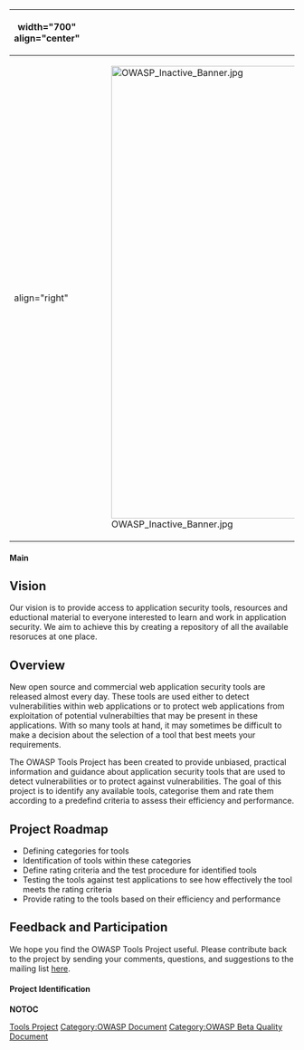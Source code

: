 <table>
<thead>
<tr class="header">
<th><p>width="700" align="center"</p></th>
<th><p><br />
</p></th>
<th><p>width="500" align="center"</p></th>
<th><p><br />
</p></th>
</tr>
</thead>
<tbody>
<tr class="odd">
<td><p>align="right"</p></td>
<td><figure>
<img src="OWASP_Inactive_Banner.jpg" title="OWASP_Inactive_Banner.jpg" alt="OWASP_Inactive_Banner.jpg" width="800" /><figcaption>OWASP_Inactive_Banner.jpg</figcaption>
</figure></td>
<td><p>align="right"</p></td>
<td></td>
</tr>
</tbody>
</table>

#### Main

## Vision

Our vision is to provide access to application security tools, resources
and eductional material to everyone interested to learn and work in
application security. We aim to achieve this by creating a repository of
all the available resoruces at one place.

## Overview

New open source and commercial web application security tools are
released almost every day. These tools are used either to detect
vulnerabilities within web applications or to protect web applications
from exploitation of potential vulnerabilties that may be present in
these applications. With so many tools at hand, it may sometimes be
difficult to make a decision about the selection of a tool that best
meets your requirements.

The OWASP Tools Project has been created to provide unbiased, practical
information and guidance about application security tools that are used
to detect vulnerabilities or to protect against vulnerabilities. The
goal of this project is to identify any available tools, categorise them
and rate them according to a predefind criteria to assess their
efficiency and performance.

## Project Roadmap

  - Defining categories for tools
  - Identification of tools within these categories
  - Define rating criteria and the test procedure for identified tools
  - Testing the tools against test applications to see how effectively
    the tool meets the rating criteria
  - Provide rating to the tools based on their efficiency and
    performance

## Feedback and Participation

We hope you find the OWASP Tools Project useful. Please contribute back
to the project by sending your comments, questions, and suggestions to
the mailing list [here](mailto:owasp-tools-project@lists.owasp.org).

#### Project Identification

__NOTOC__ <headertabs />

[Tools Project](Category:OWASP_Project "wikilink") [Category:OWASP
Document](Category:OWASP_Document "wikilink") [Category:OWASP Beta
Quality Document](Category:OWASP_Beta_Quality_Document "wikilink")